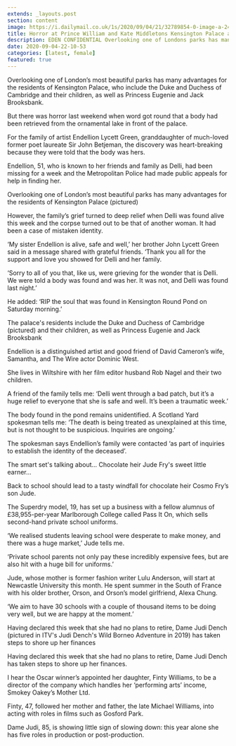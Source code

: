 ```yaml
---
extends: _layouts.post
section: content
image: https://i.dailymail.co.uk/1s/2020/09/04/21/32789854-0-image-a-24_1599250052013.jpg 
title: Horror at Prince William and Kate Middletons Kensington Palace as a corpse found in the park pond 
description: EDEN CONFIDENTIAL Overlooking one of Londons parks has many advantages for the residents of Kensington Palace, who include the Duke and Duchess of Cambridge. 
date: 2020-09-04-22-10-53 
categories: [latest, female] 
featured: true 
--- 
```

Overlooking one of London’s most beautiful parks has many advantages for the residents of Kensington Palace, who include the Duke and Duchess of Cambridge and their children, as well as Princess Eugenie and Jack Brooksbank.

But there was horror last weekend when word got round that a body had been retrieved from the ornamental lake in front of the palace.

For the family of artist Endellion Lycett Green, granddaughter of much-loved former poet laureate Sir John Betjeman, the discovery was heart-breaking because they were told that the body was hers.

Endellion, 51, who is known to her friends and family as Delli, had been missing for a week and the Metropolitan Police had made public appeals for help in finding her.

Overlooking one of London’s most beautiful parks has many advantages for the residents of Kensington Palace (pictured)

However, the family’s grief turned to deep relief when Delli was found alive this week and the corpse turned out to be that of another woman. It had been a case of mistaken identity.

‘My sister Endellion is alive, safe and well,’ her brother John Lycett Green said in a message shared with grateful friends. ‘Thank you all for the support and love you showed for Delli and her family.

‘Sorry to all of you that, like us, were grieving for the wonder that is Delli. We were told a body was found and was her. It was not, and Delli was found last night.’ 

He added: ‘RIP the soul that was found in Kensington Round Pond on Saturday morning.’

The palace's residents include the Duke and Duchess of Cambridge (pictured) and their children, as well as Princess Eugenie and Jack Brooksbank

Endellion is a distinguished artist and good friend of David Cameron’s wife, Samantha, and The Wire actor Dominic West. 

She lives in Wiltshire with her film editor husband Rob Nagel and their two children. 

A friend of the family tells me: ‘Delli went through a bad patch, but it’s a huge relief to everyone that she is safe and well. It’s been a traumatic week.’

The body found in the pond remains unidentified. A Scotland Yard spokesman tells me: ‘The death is being treated as unexplained at this time, but is not thought to be suspicious. Inquiries are ongoing.’

The spokesman says Endellion’s family were contacted ‘as part of inquiries to establish the identity of the deceased’. 

The smart set's talking about... Chocolate heir Jude Fry's sweet little earner...

Back to school should lead to a tasty windfall for chocolate heir Cosmo Fry’s son Jude.

The Superdry model, 19, has set up a business with a fellow alumnus of £38,955-per-year Marlborough College called Pass It On, which sells second-hand private school uniforms.

‘We realised students leaving school were desperate to make money, and there was a huge market,’ Jude tells me.

‘Private school parents not only pay these incredibly expensive fees, but are also hit with a huge bill for uniforms.’

Jude, whose mother is former fashion writer Lulu Anderson, will start at Newcastle University this month. He spent summer in the South of France with his older brother, Orson, and Orson’s model girlfriend, Alexa Chung.

‘We aim to have 30 schools with a couple of thousand items to be doing very well, but we are happy at the moment.’

Having declared this week that she had no plans to retire, Dame Judi Dench (pictured in ITV's Judi Dench's Wild Borneo Adventure in 2019) has taken steps to shore up her finances

Having declared this week that she had no plans to retire, Dame Judi Dench has taken steps to shore up her finances.

I hear the Oscar winner’s appointed her daughter, Finty Williams, to be a director of the company which handles her ‘performing arts’ income, Smokey Oakey’s Mother Ltd.

Finty, 47, followed her mother and father, the late Michael Williams, into acting with roles in films such as Gosford Park.

Dame Judi, 85, is showing little sign of slowing down: this year alone she has five roles in production or post-production.

